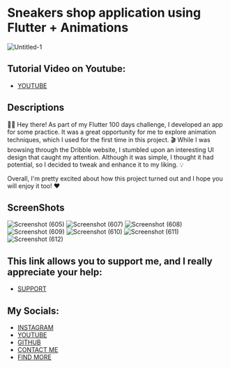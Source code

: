 # Sneakers shop application using Flutter + Animations
![Untitled-1](https://user-images.githubusercontent.com/91388754/232321151-37b8be99-71fe-4eb8-9125-d96a36aa283f.png)

## Tutorial Video on Youtube:
* [YOUTUBE](https://youtu.be/kHxfswX20Fk)

## Descriptions
🤖👋 Hey there! As part of my Flutter 100 days challenge, I developed an app for some practice. It was a great opportunity for me to explore animation techniques, which I used for the first time in this project. 🎬
While I was browsing through the Dribble website, I stumbled upon an interesting UI design that caught my attention. Although it was simple, I thought it had potential, so I decided to tweak and enhance it to my liking. 💡

Overall, I'm pretty excited about how this project turned out and I hope you will enjoy it too! ❤️

## ScreenShots
![Screenshot (605)](https://user-images.githubusercontent.com/91388754/232321591-1486fdcf-d86b-4a60-b773-7221ae6a1be1.png)
![Screenshot (607)](https://user-images.githubusercontent.com/91388754/232321601-705dff6b-cc85-42f1-8260-f1f02dec5a03.png)
![Screenshot (608)](https://user-images.githubusercontent.com/91388754/232321608-ac03f345-54e2-47d9-a59f-21ba16a435ea.png)
![Screenshot (609)](https://user-images.githubusercontent.com/91388754/232321615-534b1d60-f598-459e-9279-99e0a97eb209.png)
![Screenshot (610)](https://user-images.githubusercontent.com/91388754/232321627-e2c47889-43b4-4116-9cbd-803ab1983e39.png)
![Screenshot (611)](https://user-images.githubusercontent.com/91388754/232321633-48f37b05-a178-4066-bfc1-76f735e8b170.png)
![Screenshot (612)](https://user-images.githubusercontent.com/91388754/232321641-9f1ea5a0-eaac-408a-bde9-c7e0a54bb6fa.png)

## This link allows you to support me, and I really appreciate your help:
* [SUPPORT](https://www.buymeacoffee.com/AmirBayat)

## My Socials:
* [INSTAGRAM](https://www.instagram.com/codewithflexz)
* [YOUTUBE]( https://www.youtube.com/c/ProgrammingWithFlexZ)
* [GITHUB](https://github.com/AmirBayat0)
* [CONTACT ME](https://amirbayat.dev@gmail.com)
* [FIND MORE](https://zaap.bio/CodeWithFlexz)

